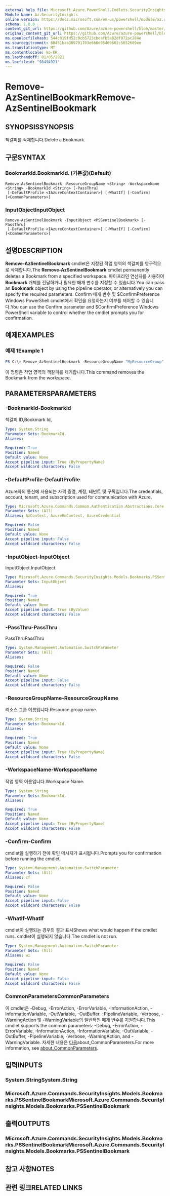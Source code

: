 ```yaml
---
external help file: Microsoft.Azure.PowerShell.Cmdlets.SecurityInsights.dll-Help.xml
Module Name: Az.SecurityInsights
online version: https://docs.microsoft.com/en-us/powershell/module/az.securityinsights/remove-azsentinelbookmark
schema: 2.0.0
content_git_url: https://github.com/Azure/azure-powershell/blob/master/src/SecurityInsights/SecurityInsights/help/Remove-AzSentinelBookmark.md
original_content_git_url: https://github.com/Azure/azure-powershell/blob/master/src/SecurityInsights/SecurityInsights/help/Remove-AzSentinelBookmark.md
ms.openlocfilehash: 544c019fd52c0cb5723cbeafb5a82df072ac284e
ms.sourcegitcommit: 68451baa389791703e666d95469602c5652609ee
ms.translationtype: MT
ms.contentlocale: ko-KR
ms.lasthandoff: 01/05/2021
ms.locfileid: "98494921"
---
```

# <span data-ttu-id="e8e59-101">Remove-AzSentinelBookmark</span><span class="sxs-lookup"><span data-stu-id="e8e59-101">Remove-AzSentinelBookmark</span></span>

## <span data-ttu-id="e8e59-102">SYNOPSIS</span><span class="sxs-lookup"><span data-stu-id="e8e59-102">SYNOPSIS</span></span>
<span data-ttu-id="e8e59-103">책갈피를 삭제합니다.</span><span class="sxs-lookup"><span data-stu-id="e8e59-103">Delete a Bookmark.</span></span>

## <span data-ttu-id="e8e59-104">구문</span><span class="sxs-lookup"><span data-stu-id="e8e59-104">SYNTAX</span></span>

### <span data-ttu-id="e8e59-105">BookmarkId.</span><span class="sxs-lookup"><span data-stu-id="e8e59-105">BookmarkId.</span></span> <span data-ttu-id="e8e59-106">(기본값)</span><span class="sxs-lookup"><span data-stu-id="e8e59-106">(Default)</span></span>
```
Remove-AzSentinelBookmark -ResourceGroupName <String> -WorkspaceName <String> -BookmarkId <String> [-PassThru]
 [-DefaultProfile <IAzureContextContainer>] [-WhatIf] [-Confirm] [<CommonParameters>]
```

### <span data-ttu-id="e8e59-107">InputObject</span><span class="sxs-lookup"><span data-stu-id="e8e59-107">InputObject</span></span>
```
Remove-AzSentinelBookmark -InputObject <PSSentinelBookmark> [-PassThru]
 [-DefaultProfile <IAzureContextContainer>] [-WhatIf] [-Confirm] [<CommonParameters>]
```

## <span data-ttu-id="e8e59-108">설명</span><span class="sxs-lookup"><span data-stu-id="e8e59-108">DESCRIPTION</span></span>
<span data-ttu-id="e8e59-109">**Remove-AzSentinelBookmark** cmdlet은 지정된 작업 영역의 책갈피를 영구적으로 삭제합니다.</span><span class="sxs-lookup"><span data-stu-id="e8e59-109">The **Remove-AzSentinelBookmark** cmdlet permanently deletes a Bookmark from a specified workspace.</span></span>
<span data-ttu-id="e8e59-110">파이프라인 연산자를 사용하여 **Bookmark** 개체를 전달하거나 필요한 매개 변수를 지정할 수 있습니다.</span><span class="sxs-lookup"><span data-stu-id="e8e59-110">You can pass an **Bookmark** object by using the pipeline operator, or alternatively you can specify the required parameters.</span></span>
<span data-ttu-id="e8e59-111">Confirm 매개 변수 및 $ConfirmPreference Windows PowerShell cmdlet에서 확인을 요청하는지 여부를 제어할 수 있습니다.</span><span class="sxs-lookup"><span data-stu-id="e8e59-111">You can use the Confirm parameter and $ConfirmPreference Windows PowerShell variable to control whether the cmdlet prompts you for confirmation.</span></span>

## <span data-ttu-id="e8e59-112">예제</span><span class="sxs-lookup"><span data-stu-id="e8e59-112">EXAMPLES</span></span>

### <span data-ttu-id="e8e59-113">예제 1</span><span class="sxs-lookup"><span data-stu-id="e8e59-113">Example 1</span></span>
```powershell
PS C:\> Remove-AzSentinelBookmark -ResourceGroupName "MyResourceGroup" -WorkspaceName "MyWorkspaceName" -BookmarkId "MyBookmarkId"
```

<span data-ttu-id="e8e59-114">이 명령은 작업 영역의 책갈피를 제거합니다.</span><span class="sxs-lookup"><span data-stu-id="e8e59-114">This command removes the Bookmark from the workspace.</span></span>

## <span data-ttu-id="e8e59-115">PARAMETERS</span><span class="sxs-lookup"><span data-stu-id="e8e59-115">PARAMETERS</span></span>

### <span data-ttu-id="e8e59-116">-BookmarkId</span><span class="sxs-lookup"><span data-stu-id="e8e59-116">-BookmarkId</span></span>
<span data-ttu-id="e8e59-117">책갈피 ID,</span><span class="sxs-lookup"><span data-stu-id="e8e59-117">Bookmark Id,</span></span>

```yaml
Type: System.String
Parameter Sets: BookmarkId.
Aliases:

Required: True
Position: Named
Default value: None
Accept pipeline input: True (ByPropertyName)
Accept wildcard characters: False
```

### <span data-ttu-id="e8e59-118">-DefaultProfile</span><span class="sxs-lookup"><span data-stu-id="e8e59-118">-DefaultProfile</span></span>
<span data-ttu-id="e8e59-119">Azure와의 통신에 사용되는 자격 증명, 계정, 테넌트 및 구독입니다.</span><span class="sxs-lookup"><span data-stu-id="e8e59-119">The credentials, account, tenant, and subscription used for communication with Azure.</span></span>

```yaml
Type: Microsoft.Azure.Commands.Common.Authentication.Abstractions.Core.IAzureContextContainer
Parameter Sets: (All)
Aliases: AzContext, AzureRmContext, AzureCredential

Required: False
Position: Named
Default value: None
Accept pipeline input: False
Accept wildcard characters: False
```

### <span data-ttu-id="e8e59-120">-InputObject</span><span class="sxs-lookup"><span data-stu-id="e8e59-120">-InputObject</span></span>
<span data-ttu-id="e8e59-121">InputObject.</span><span class="sxs-lookup"><span data-stu-id="e8e59-121">InputObject.</span></span>

```yaml
Type: Microsoft.Azure.Commands.SecurityInsights.Models.Bookmarks.PSSentinelBookmark
Parameter Sets: InputObject
Aliases:

Required: True
Position: Named
Default value: None
Accept pipeline input: True (ByValue)
Accept wildcard characters: False
```

### <span data-ttu-id="e8e59-122">-PassThru</span><span class="sxs-lookup"><span data-stu-id="e8e59-122">-PassThru</span></span>
<span data-ttu-id="e8e59-123">PassThru</span><span class="sxs-lookup"><span data-stu-id="e8e59-123">PassThru</span></span>

```yaml
Type: System.Management.Automation.SwitchParameter
Parameter Sets: (All)
Aliases:

Required: False
Position: Named
Default value: None
Accept pipeline input: False
Accept wildcard characters: False
```

### <span data-ttu-id="e8e59-124">-ResourceGroupName</span><span class="sxs-lookup"><span data-stu-id="e8e59-124">-ResourceGroupName</span></span>
<span data-ttu-id="e8e59-125">리소스 그룹 이름입니다.</span><span class="sxs-lookup"><span data-stu-id="e8e59-125">Resource group name.</span></span>

```yaml
Type: System.String
Parameter Sets: BookmarkId.
Aliases:

Required: True
Position: Named
Default value: None
Accept pipeline input: True (ByPropertyName)
Accept wildcard characters: False
```

### <span data-ttu-id="e8e59-126">-WorkspaceName</span><span class="sxs-lookup"><span data-stu-id="e8e59-126">-WorkspaceName</span></span>
<span data-ttu-id="e8e59-127">작업 영역 이름입니다.</span><span class="sxs-lookup"><span data-stu-id="e8e59-127">Workspace Name.</span></span>

```yaml
Type: System.String
Parameter Sets: BookmarkId.
Aliases:

Required: True
Position: Named
Default value: None
Accept pipeline input: True (ByPropertyName)
Accept wildcard characters: False
```

### <span data-ttu-id="e8e59-128">-Confirm</span><span class="sxs-lookup"><span data-stu-id="e8e59-128">-Confirm</span></span>
<span data-ttu-id="e8e59-129">cmdlet을 실행하기 전에 확인 메시지가 표시됩니다.</span><span class="sxs-lookup"><span data-stu-id="e8e59-129">Prompts you for confirmation before running the cmdlet.</span></span>

```yaml
Type: System.Management.Automation.SwitchParameter
Parameter Sets: (All)
Aliases: cf

Required: False
Position: Named
Default value: None
Accept pipeline input: False
Accept wildcard characters: False
```

### <span data-ttu-id="e8e59-130">-WhatIf</span><span class="sxs-lookup"><span data-stu-id="e8e59-130">-WhatIf</span></span>
<span data-ttu-id="e8e59-131">cmdlet이 실행되는 경우의 결과 표시</span><span class="sxs-lookup"><span data-stu-id="e8e59-131">Shows what would happen if the cmdlet runs.</span></span>
<span data-ttu-id="e8e59-132">cmdlet이 실행되지 않습니다.</span><span class="sxs-lookup"><span data-stu-id="e8e59-132">The cmdlet is not run.</span></span>

```yaml
Type: System.Management.Automation.SwitchParameter
Parameter Sets: (All)
Aliases: wi

Required: False
Position: Named
Default value: None
Accept pipeline input: False
Accept wildcard characters: False
```

### <span data-ttu-id="e8e59-133">CommonParameters</span><span class="sxs-lookup"><span data-stu-id="e8e59-133">CommonParameters</span></span>
<span data-ttu-id="e8e59-134">이 cmdlet은 -Debug, -ErrorAction, -ErrorVariable, -InformationAction, -InformationVariable, -OutVariable, -OutBuffer, -PipelineVariable, -Verbose, -WarningAction 및 -WarningVariable의 일반적인 매개 변수를 지원합니다.</span><span class="sxs-lookup"><span data-stu-id="e8e59-134">This cmdlet supports the common parameters: -Debug, -ErrorAction, -ErrorVariable, -InformationAction, -InformationVariable, -OutVariable, -OutBuffer, -PipelineVariable, -Verbose, -WarningAction, and -WarningVariable.</span></span> <span data-ttu-id="e8e59-135">자세한 내용은 [다음](http://go.microsoft.com/fwlink/?LinkID=113216)about_CommonParameters.</span><span class="sxs-lookup"><span data-stu-id="e8e59-135">For more information, see [about_CommonParameters](http://go.microsoft.com/fwlink/?LinkID=113216).</span></span>

## <span data-ttu-id="e8e59-136">입력</span><span class="sxs-lookup"><span data-stu-id="e8e59-136">INPUTS</span></span>

### <span data-ttu-id="e8e59-137">System.String</span><span class="sxs-lookup"><span data-stu-id="e8e59-137">System.String</span></span>
### <span data-ttu-id="e8e59-138">Microsoft.Azure.Commands.SecurityInsights.Models.Bookmarks.PSSentinelBookmark</span><span class="sxs-lookup"><span data-stu-id="e8e59-138">Microsoft.Azure.Commands.SecurityInsights.Models.Bookmarks.PSSentinelBookmark</span></span>
## <span data-ttu-id="e8e59-139">출력</span><span class="sxs-lookup"><span data-stu-id="e8e59-139">OUTPUTS</span></span>

### <span data-ttu-id="e8e59-140">Microsoft.Azure.Commands.SecurityInsights.Models.Bookmarks.PSSentinelBookmark</span><span class="sxs-lookup"><span data-stu-id="e8e59-140">Microsoft.Azure.Commands.SecurityInsights.Models.Bookmarks.PSSentinelBookmark</span></span>
## <span data-ttu-id="e8e59-141">참고 사항</span><span class="sxs-lookup"><span data-stu-id="e8e59-141">NOTES</span></span>

## <span data-ttu-id="e8e59-142">관련 링크</span><span class="sxs-lookup"><span data-stu-id="e8e59-142">RELATED LINKS</span></span>
